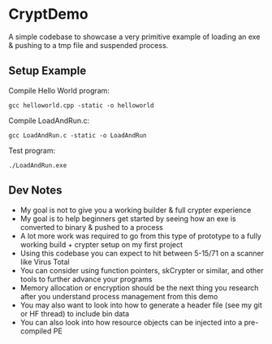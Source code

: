 # CryptDemo

A simple codebase to showcase a very primitive example of loading an exe & pushing to a tmp file and suspended process.

## Setup Example
Compile Hello World program:
```
gcc helloworld.cpp -static -o helloworld
```

Compile LoadAndRun.c:
```
gcc LoadAndRun.c -static -o LoadAndRun
```

Test program:
```
./LoadAndRun.exe
```


## Dev Notes
- My goal is not to give you a working builder & full crypter experience
- My goal is to help beginners get started by seeing how an exe is converted to binary & pushed to a process
- A lot more work was required to go from this type of prototype to a fully working build + crypter setup on my first project
- Using this codebase you can expect to hit between 5-15/71 on a scanner like Virus Total
- You can consider using function pointers, skCrypter or similar, and other tools to further advance your programs
- Memory allocation or encryption should be the next thing you research after you understand process management from this demo
- You may also want to look into how to generate a header file (see my git or HF thread) to include bin data
- You can also look into how resource objects can be injected into a pre-compiled PE


